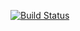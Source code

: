 [![Build Status](https://img.shields.io/discord/671762839840489472?color=blue&label=chat&logoColor=blue)](https://dsc.gg/mrnoobers)